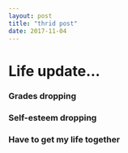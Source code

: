 ```yaml
---
layout: post
title: "thrid post"
date: 2017-11-04
---
```

# Life update...
### Grades dropping
### Self-esteem dropping
### Have to get my life together
